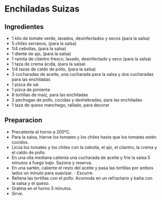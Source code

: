 # Enchiladas Suizas

## Ingredientes

- 1 kilo de tomate verde, lavados, desinfectados y secos (para la salsa)
- 5 chiles serranos, (para la salsa)
- 1/4 cebollas, (para la salsa)
- 1 diente de ajo, (para la salsa)
- 1 ramita de cilantro fresco, lavado, desinfectado y seco (para la salsa)
- 1 taza de crema ácida, (para la salsa)
- 1/4 tazas de caldo de pollo, (para la salsa)
- 3 cucharadas de aceite, una cucharada para la salsa y dos cucharadas para las enchiladas
- 1 pizca de sal
- 1 pizca de pimienta
- 8 tortillas de maíz, para las enchiladas
- 2 pechugas de pollo, cocidas y deshebradas, para las enchiladas
- 1 taza de queso manchego, rallado, para decorar

## Preparacion

- Precalienta el horno a 200°C.
- Para la salsa, hierve los tomates y los chiles hasta que los tomates estén cocidos.
- Licúa los tomates y los chiles con la cebolla, el ajo, el cilantro, la crema y el caldo de pollo.
- En una olla mediana calienta una cucharada de aceite y fríe la salsa 5 minutos a fuego bajo. Sazona y reserva.
- En una sartén, caliente el resto del aceite y pasa las tortillas por ambos lados un minuto para suavizar. - Escurre.
- Rellena las tortillas con el pollo. Acomoda en un refractario y baña con la salsa y el queso.
- Gratina en el horno 5 minutos.
- Sirve.
